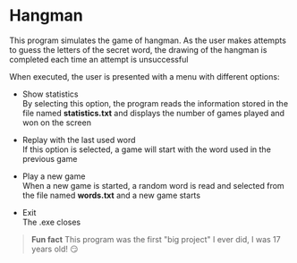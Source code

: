 # Hangman
This program simulates the game of hangman. As the user makes attempts to guess the letters of the secret word, the drawing of the hangman is completed each time an attempt is unsuccessful

When executed, the user is presented with a menu with different options:

- Show statistics <br> By selecting this option, the program reads the information stored in the file named **statistics.txt** and displays the number of games played and won on the screen

- Replay with the last used word <br> If this option is selected, a game will start with the word used in the previous game

- Play a new game <br> When a new game is started, a random word is read and selected from the file named **words.txt** and a new game starts

- Exit <br> The .exe closes

> **Fun fact** This program was the first "big project" I ever did, I was 17 years old! :smirk:
